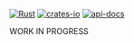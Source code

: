 [![Rust](https://github.com/rodrimati1992/constmuck/workflows/Rust/badge.svg)](https://github.com/rodrimati1992/constmuck/actions)
[![crates-io](https://img.shields.io/crates/v/constmuck.svg)](https://crates.io/crates/constmuck)
[![api-docs](https://docs.rs/constmuck/badge.svg)](https://docs.rs/constmuck/*)


WORK IN PROGRESS